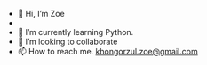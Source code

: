 - 👋 Hi, I’m Zoe
- 
- 🌱 I’m currently learning Python.
- 💞️ I’m looking to collaborate 
- 📫 How to reach me. khongorzul.zoe@gmail.com

<!---
Khongor99/Khongor99 is a ✨ special ✨ repository because its `README.md` (this file) appears on your GitHub profile.
You can click the Preview link to take a look at your changes.
--->
